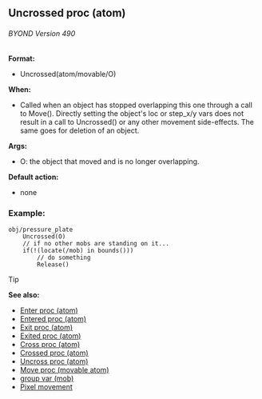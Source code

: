 ## Uncrossed proc (atom) 
###### BYOND Version 490

**Format:**
+   Uncrossed(atom/movable/O)
<!-- -->
**When:**
+   Called when an object has stopped overlapping this one through a
    call to Move(). Directly setting the object\'s loc or step_x/y vars
    does not result in a call to Uncrossed() or any other movement
    side-effects. The same goes for deletion of an object.
<!-- -->
**Args:**
+   O: the object that moved and is no longer overlapping.
<!-- -->
**Default action:**
+   none
### Example:

``` dm
obj/pressure_plate
    Uncrossed(O)
    // if no other mobs are standing on it...
    if(!(locate(/mob) in bounds()))
        // do something
        Release() 
```


> [!TIP] 
> **See also:**
> +   [Enter proc (atom)](/ref/atom/proc/Enter.md) 
> +   [Entered proc (atom)](/ref/atom/proc/Entered.md) 
> +   [Exit proc (atom)](/ref/atom/proc/Exit.md) 
> +   [Exited proc (atom)](/ref/atom/proc/Exited.md) 
> +   [Cross proc (atom)](/ref/atom/proc/Cross.md) 
> +   [Crossed proc (atom)](/ref/atom/proc/Crossed.md) 
> +   [Uncross proc (atom)](/ref/atom/proc/Uncross.md) 
> +   [Move proc (movable atom)](/ref/atom/movable/proc/Move.md) 
> +   [group var (mob)](/ref/mob/var/group.md) 
> +   [Pixel movement](/ref/notes/pixel-movement.md) <!-- -->